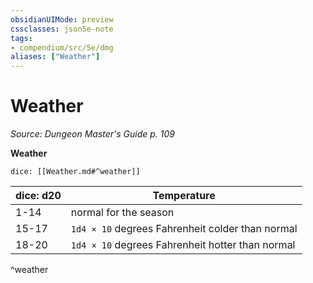 ```yaml
---
obsidianUIMode: preview
cssclasses: json5e-note
tags:
- compendium/src/5e/dmg
aliases: ["Weather"]
---
```

# Weather
*Source: Dungeon Master's Guide p. 109* 

**Weather**

`dice: [[Weather.md#^weather]]`

| dice: d20 | Temperature |
|-----------|-------------|
| 1-14 | normal for the season |
| 15-17 | `1d4 × 10` degrees Fahrenheit colder than normal |
| 18-20 | `1d4 × 10` degrees Fahrenheit hotter than normal |
^weather